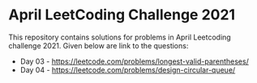 # April LeetCoding Challenge 2021
This repository contains solutions for problems in April Leetcoding challenge 2021. Given below are link to the questions:

* Day 03 - https://leetcode.com/problems/longest-valid-parentheses/
* Day 04 - https://leetcode.com/problems/design-circular-queue/

